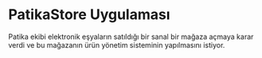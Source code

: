 # PatikaStore Uygulaması

Patika ekibi elektronik eşyaların satıldığı bir sanal bir mağaza açmaya karar verdi ve bu mağazanın ürün yönetim sisteminin yapılmasını istiyor.

